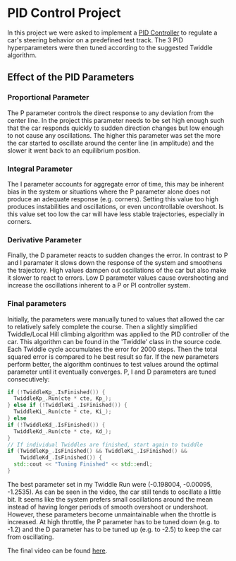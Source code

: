 # **PID Control Project**

In this project we were asked to implement a [PID Controller](https://en.wikipedia.org/wiki/PID_controller) to regulate a car's steering behavior on a predefined test track. The 3 PID hyperparameters were then tuned according to the suggested Twiddle algorithm.

## Effect of the PID Parameters

### Proportional Parameter

The P parameter controls the direct response to any deviation from the center line. In the project this parameter needs to be set high enough such that the car responds quickly to sudden direction changes but low enough to not cause any oscillations. The higher this parameter was set the more the car started to oscillate around the center line (in amplitude) and the slower it went back to an equilibrium position.

### Integral Parameter

The I parameter accounts for aggregate error of time, this may be inherent bias in the system or situations where the P parameter alone does not produce an adequate response (e.g. corners). Setting this value too high produces instabilities and oscillations, or even uncontrollable overshoot. Is this value set too low the car will have less stable trajectories, especially in corners.

### Derivative Parameter

Finally, the D parameter reacts to sudden changes the error. In contrast to P and I paramater it slows down the response of the system and smoothens the trajectory. High values dampen out oscillations of the car but also make it slower to react to errors. Low D parameter values cause overshooting and increase the oscillations inherent to a P or PI controller system.

### Final parameters

Initially, the parameters were manually tuned to values that allowed the car to relatively safely complete the course. Then a slightly simplified Twiddle/Local Hill climbing algorithm was applied to the PID controller of the car. This algorithm can be found in the 'Twiddle' class in the source code. Each Twiddle cycle accumulates the error for 2000 steps. Then the total squared error is compared to he best result so far. If the new parameters perform better, the algorithm continues to test values around the optimal parameter until it eventually converges. 
P, I and D parameters are tuned consecutively:

```cpp
if (!TwiddleKp_.IsFinished()) {
  TwiddleKp_.Run(cte * cte, Kp_);
} else if (!TwiddleKi_.IsFinished()) {
  TwiddleKi_.Run(cte * cte, Ki_);
} else 
if (!TwiddleKd_.IsFinished()) {
  TwiddleKd_.Run(cte * cte, Kd_);
}
// If individual Twiddles are finished, start again to twiddle
if (TwiddleKp_.IsFinished() && TwiddleKi_.IsFinished() &&
    TwiddleKd_.IsFinished()) {
  std::cout << "Tuning Finished" << std::endl;
}
```

The best parameter set in my Twiddle Run were (-0.198004, -0.00095, -1.2535). As can be seen in the video, the car still tends to oscillate a little bit. It seems like the system prefers small oscillations around the mean instead of having longer periods of smooth overshoot or undershoot. However, these parameters become unmaintainable when the throttle is increased. At high throttle, the P parameter has to be tuned down (e.g. to -1.2) and the D parameter has to be tuned up (e.g. to -2.5) to keep the car from oscillating.

The final video can be found [here](https://www.youtube.com/watch?v=fm9Q232JsXM).